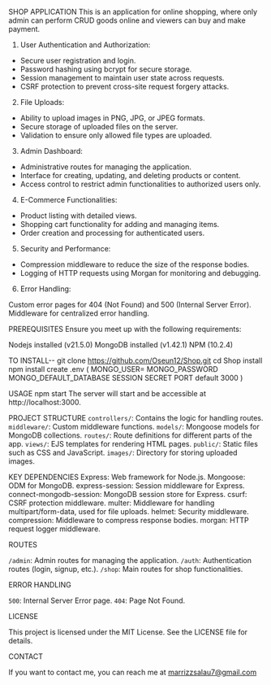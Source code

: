 SHOP APPLICATION
This is an application for online shopping, where only admin can perform CRUD goods online and viewers can buy and make payment. 

1. User Authentication and Authorization:

* Secure user registration and login.
* Password hashing using bcrypt for secure storage.
* Session management to maintain user state across requests.
* CSRF protection to prevent cross-site request forgery attacks.

2. File Uploads:

* Ability to upload images in PNG, JPG, or JPEG formats.
* Secure storage of uploaded files on the server.
* Validation to ensure only allowed file types are uploaded.

3. Admin Dashboard:

* Administrative routes for managing the application.
* Interface for creating, updating, and deleting products or content.
* Access control to restrict admin functionalities to authorized users only.

4. E-Commerce Functionalities:

* Product listing with detailed views.
* Shopping cart functionality for adding and managing items.
* Order creation and processing for authenticated users.

5. Security and Performance:

* Compression middleware to reduce the size of the response bodies.
* Logging of HTTP requests using Morgan for monitoring and debugging.

6. Error Handling:

Custom error pages for 404 (Not Found) and 500 (Internal Server Error).
Middleware for centralized error handling.

PREREQUISITES
Ensure you meet up with the following requirements:

Nodejs installed (v21.5.0)
MongoDB installed (v1.42.1)
NPM (10.2.4)

TO INSTALL--
git clone https://github.com/Oseun12/Shop.git
cd Shop
install npm install
create .env (
    MONGO_USER=
    MONGO_PASSWORD
    MONGO_DEFAULT_DATABASE
    SESSION SECRET
    PORT default 3000
)

USAGE
npm start
The server will start and be accessible at http://localhost:3000.

PROJECT STRUCTURE
`controllers/`: Contains the logic for handling routes.
`middleware/`: Custom middleware functions.
`models/`: Mongoose models for MongoDB collections.
`routes/`: Route definitions for different parts of the app.
`views/`: EJS templates for rendering HTML pages.
`public/`: Static files such as CSS and JavaScript.
`images/`: Directory for storing uploaded images.


KEY DEPENDENCIES
Express: Web framework for Node.js.
Mongoose: ODM for MongoDB.
express-session: Session middleware for Express.
connect-mongodb-session: MongoDB session store for Express.
csurf: CSRF protection middleware.
multer: Middleware for handling multipart/form-data, used for file uploads.
helmet: Security middleware.
compression: Middleware to compress response bodies.
morgan: HTTP request logger middleware.


ROUTES

`/admin`: Admin routes for managing the application.
`/auth`: Authentication routes (login, signup, etc.).
`/shop`: Main routes for shop functionalities.

ERROR HANDLING

`500`: Internal Server Error page.
`404`: Page Not Found.

LICENSE

This project is licensed under the MIT License. See the LICENSE file for details.

CONTACT

If you want to contact me, you can reach me at marrizzsalau7@gmail.com

